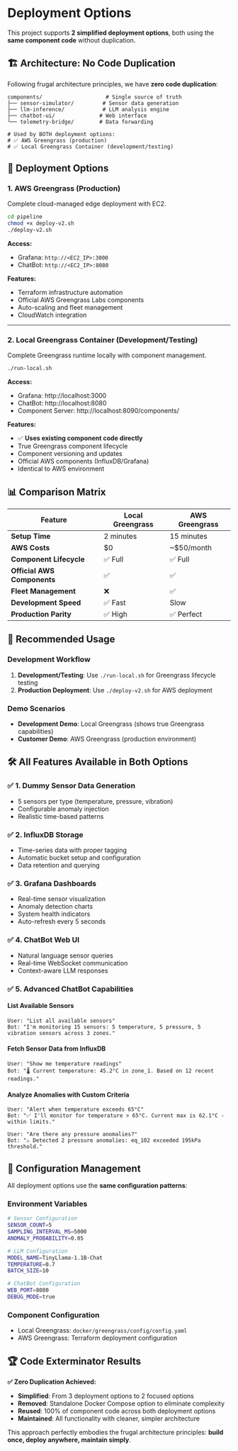 # Deployment Options

This project supports **2 simplified deployment options**, both using the **same component code** without duplication.

## 🏗️ **Architecture: No Code Duplication**

Following frugal architecture principles, we have **zero code duplication**:

```
components/                    # Single source of truth
├── sensor-simulator/         # Sensor data generation
├── llm-inference/            # LLM analysis engine  
├── chatbot-ui/              # Web interface
└── telemetry-bridge/        # Data forwarding

# Used by BOTH deployment options:
# ✅ AWS Greengrass (production)
# ✅ Local Greengrass Container (development/testing)
```

## 🚀 **Deployment Options**

### 1. **AWS Greengrass (Production)**
Complete cloud-managed edge deployment with EC2.

```bash
cd pipeline
chmod +x deploy-v2.sh
./deploy-v2.sh
```

**Access:**
- Grafana: `http://<EC2_IP>:3000` 
- ChatBot: `http://<EC2_IP>:8080`

**Features:**
- Terraform infrastructure automation
- Official AWS Greengrass Labs components
- Auto-scaling and fleet management
- CloudWatch integration

---

### 2. **Local Greengrass Container (Development/Testing)**
Complete Greengrass runtime locally with component management.

```bash
./run-local.sh
```

**Access:**
- Grafana: http://localhost:3000
- ChatBot: http://localhost:8080
- Component Server: http://localhost:8090/components/

**Features:**
- ✅ **Uses existing component code directly**
- True Greengrass component lifecycle
- Component versioning and updates
- Official AWS components (InfluxDB/Grafana)
- Identical to AWS environment

## 📊 **Comparison Matrix**

| Feature | Local Greengrass | AWS Greengrass |
|---------|------------------|----------------|
| **Setup Time** | 2 minutes | 15 minutes |
| **AWS Costs** | $0 | ~$50/month |
| **Component Lifecycle** | ✅ Full | ✅ Full |
| **Official AWS Components** | ✅ | ✅ |
| **Fleet Management** | ❌ | ✅ |
| **Development Speed** | ✅ Fast | Slow |
| **Production Parity** | ✅ High | ✅ Perfect |

## 🎯 **Recommended Usage**

### **Development Workflow**
1. **Development/Testing**: Use `./run-local.sh` for Greengrass lifecycle testing
2. **Production Deployment**: Use `./deploy-v2.sh` for AWS deployment

### **Demo Scenarios**
- **Development Demo**: Local Greengrass (shows true Greengrass capabilities)
- **Customer Demo**: AWS Greengrass (production environment)

## 🛠️ **All Features Available in Both Options**

### ✅ **1. Dummy Sensor Data Generation**
- 5 sensors per type (temperature, pressure, vibration)
- Configurable anomaly injection
- Realistic time-based patterns

### ✅ **2. InfluxDB Storage** 
- Time-series data with proper tagging
- Automatic bucket setup and configuration
- Data retention and querying

### ✅ **3. Grafana Dashboards**
- Real-time sensor visualization  
- Anomaly detection charts
- System health indicators
- Auto-refresh every 5 seconds

### ✅ **4. ChatBot Web UI**
- Natural language sensor queries
- Real-time WebSocket communication
- Context-aware LLM responses

### ✅ **5. Advanced ChatBot Capabilities**

#### **List Available Sensors**
```
User: "List all available sensors"
Bot: "I'm monitoring 15 sensors: 5 temperature, 5 pressure, 5 vibration sensors across 3 zones."
```

#### **Fetch Sensor Data from InfluxDB**
```  
User: "Show me temperature readings"
Bot: "🌡️ Current temperature: 45.2°C in zone_1. Based on 12 recent readings."
```

#### **Analyze Anomalies with Custom Criteria**
```
User: "Alert when temperature exceeds 65°C"
Bot: "✅ I'll monitor for temperature > 65°C. Current max is 62.1°C - within limits."

User: "Are there any pressure anomalies?"
Bot: "⚠️ Detected 2 pressure anomalies: eq_102 exceeded 195kPa threshold."
```

## 🔧 **Configuration Management**

All deployment options use the **same configuration patterns**:

### **Environment Variables**
```bash
# Sensor Configuration  
SENSOR_COUNT=5
SAMPLING_INTERVAL_MS=5000
ANOMALY_PROBABILITY=0.05

# LLM Configuration
MODEL_NAME=TinyLlama-1.1B-Chat
TEMPERATURE=0.7
BATCH_SIZE=10

# ChatBot Configuration
WEB_PORT=8080
DEBUG_MODE=true
```

### **Component Configuration**
- Local Greengrass: `docker/greengrass/config/config.yaml`
- AWS Greengrass: Terraform deployment configuration

## 🏆 **Code Exterminator Results**

**✅ Zero Duplication Achieved:**
- **Simplified**: From 3 deployment options to 2 focused options
- **Removed**: Standalone Docker Compose option to eliminate complexity
- **Reused**: 100% of component code across both deployment options
- **Maintained**: All functionality with cleaner, simpler architecture

This approach perfectly embodies the frugal architecture principles: **build once, deploy anywhere, maintain simply**.
